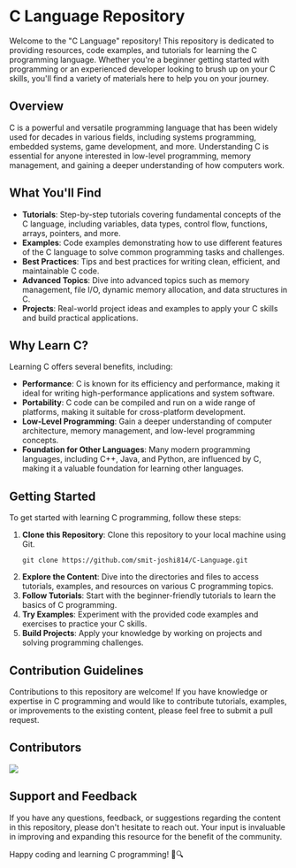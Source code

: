 # C Language Repository

Welcome to the "C Language" repository! This repository is dedicated to providing resources, code examples, and tutorials for learning the C programming language. Whether you're a beginner getting started with programming or an experienced developer looking to brush up on your C skills, you'll find a variety of materials here to help you on your journey.

## Overview
C is a powerful and versatile programming language that has been widely used for decades in various fields, including systems programming, embedded systems, game development, and more. Understanding C is essential for anyone interested in low-level programming, memory management, and gaining a deeper understanding of how computers work.

## What You'll Find
- **Tutorials**: Step-by-step tutorials covering fundamental concepts of the C language, including variables, data types, control flow, functions, arrays, pointers, and more.
- **Examples**: Code examples demonstrating how to use different features of the C language to solve common programming tasks and challenges.
- **Best Practices**: Tips and best practices for writing clean, efficient, and maintainable C code.
- **Advanced Topics**: Dive into advanced topics such as memory management, file I/O, dynamic memory allocation, and data structures in C.
- **Projects**: Real-world project ideas and examples to apply your C skills and build practical applications.

## Why Learn C?
Learning C offers several benefits, including:
- **Performance**: C is known for its efficiency and performance, making it ideal for writing high-performance applications and system software.
- **Portability**: C code can be compiled and run on a wide range of platforms, making it suitable for cross-platform development.
- **Low-Level Programming**: Gain a deeper understanding of computer architecture, memory management, and low-level programming concepts.
- **Foundation for Other Languages**: Many modern programming languages, including C++, Java, and Python, are influenced by C, making it a valuable foundation for learning other languages.

## Getting Started
To get started with learning C programming, follow these steps:
1. **Clone this Repository**: Clone this repository to your local machine using Git.
   ```
   git clone https://github.com/smit-joshi814/C-Language.git
   ```
2. **Explore the Content**: Dive into the directories and files to access tutorials, examples, and resources on various C programming topics.
3. **Follow Tutorials**: Start with the beginner-friendly tutorials to learn the basics of C programming.
4. **Try Examples**: Experiment with the provided code examples and exercises to practice your C skills.
5. **Build Projects**: Apply your knowledge by working on projects and solving programming challenges.

## Contribution Guidelines
Contributions to this repository are welcome! If you have knowledge or expertise in C programming and would like to contribute tutorials, examples, or improvements to the existing content, please feel free to submit a pull request.

## Contributors
<a href="https://github.com/smit-joshi814/trending_movie_search_app/graphs/contributors">
  <img src="https://contrib.rocks/image?repo=smit-joshi814/C-Language&max=5" />
</a>

## Support and Feedback
If you have any questions, feedback, or suggestions regarding the content in this repository, please don't hesitate to reach out. Your input is invaluable in improving and expanding this resource for the benefit of the community.

Happy coding and learning C programming! 🚀🔍
